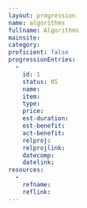 ```yaml
---
layout: progression
name: algorithms
fullname: Algorithms
mainsite: 
category: 
proficient: false
progressionEntries:
  -
    id: 1
    status: NS
    name: 
    item: 
    type: 
    price: 
    est-duration:
    est-benefit:
    act-benefit:
    relproj:
    relprojlink:
    datecomp:
    datelink:
resources: 
  -
    refname: 
    reflink: 
---
```

